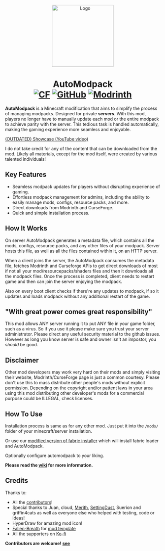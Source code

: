 <p align="center"><img src="https://i.imgur.com/hcYOgtJ.png" alt="Logo" width="200"></p>
<h1 align="center">AutoModpack  <br>
    <a href="https://www.curseforge.com/minecraft/mc-mods/automodpack"><img src="http://cf.way2muchnoise.eu/639211.svg" alt="CF"></a>
    <a href="https://github.com/Skidamek/AutoModpack/releases"><img src="https://img.shields.io/github/downloads/skidamek/automodpack/total?style=round&logo=github" alt="GitHub"></a>
    <a href="https://modrinth.com/mod/automodpack"><img src="https://img.shields.io/modrinth/dt/k68glP2e?logo=modrinth&label=&style=flat&color=242629" alt="Modrinth"></a>
</h1>

**AutoModpack** is a Minecraft modification that aims to simplify the process of managing modpacks. Designed for private **servers**. With this mod, players no longer have to manually update each mod or the entire modpack to achieve parity with the server. This tedious task is handled automatically, making the gaming experience more seamless and enjoyable.

[(OUTDATED) Showcase (YouTube video)](https://youtu.be/lPPzaNPn8g8)

I do not take credit for any of the content that can be downloaded from the mod. Likely all materials, except for the mod itself, were created by various talented individuals!

## Key Features
- Seamless modpack updates for players without disrupting experience of gaming.
- Effortless modpack management for admins, including the ability to easily manage mods, configs, resource packs, and more.
- Direct downloads from Modrinth and CurseForge.
- Quick and simple installation process.

## How It Works
On server AutoModpack generates a metadata file, which contains all the mods, configs, resource packs, and any other files of your modpack. Server hosts this file, as well as all the files contained within it, on an HTTP server.

When a client joins the server, the AutoModpack consumes the metadata file, fetches Modrinth and Curseforge APIs to get direct downloads of most if not all your mod/resourcepacks/shaders files and then it downloads all the modpack files. Once the process is completed, client needs to restart game and then can join the server enjoying the modpack.

Also on every boot client checks if there're any updates to modpack, if so it updates and loads modpack without any additional restart of the game.

## "With great power comes great responsibility"

This mod allows ANY server running it to put ANY file in your game folder, such as a virus. So if you use it please make sure you trust your server administrator. Please direct any useful security material to the github issues. However as long you know server is safe and owner isn't an impostor, you *should* be good.

## Disclaimer

Other mod developers may work very hard on their mods and simply visiting their website, Modrinth/CurseForge page is just a common courtesy. Please don't use this to mass distribute other people's mods without explicit permission. Depending on the copyright and/or pattent laws in your area using this mod distributing other developer's mods for a commercial purpose could be ILLEGAL, check licenses.


## How To Use

Installation process is same as for any other mod. Just put it into the `/mods/` folder of your minecraft/server installation.

Or use our [modified version of fabric installer](https://github.com/Skidamek/AutoModpack-Installer/releases/tag/Latest) which will install fabric loader and AutoModpack.

Optionally configure automodpack to your liking.

**Please read the [wiki](https://github.com/Skidamek/AutoModpack/wiki) for more information.**


## Credits
Thanks to:
- All the [contributors](https://github.com/Skidamek/AutoModpack/graphs/contributors)!
- Special thanks to Juan, cloud, [Merith](https://github.com/Merith-TK), [SettingDust](https://github.com/SettingDust), Suerion and griffin4cats as well as everyone else who helped with testing, code or ideas!
- HyperDraw for amazing mod icon!
- [Fallen-Breath](https://github.com/Fallen-Breath) for [mod template](https://github.com/Fallen-Breath/fabric-mod-template/)
- All the supporters on [Ko-fi](https://ko-fi.com/skidam)

**Contributors are welcome!**
[**see**](CONTRIBUTING.md)
